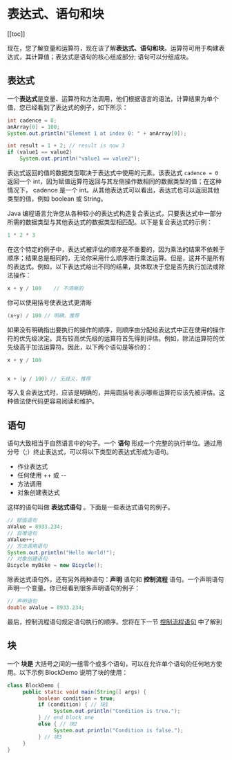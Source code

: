 # 表达式、语句和块
[[toc]]

现在，您了解变量和运算符，现在该了解**表达式、语句和块**。运算符可用于构建表达式，其计算值；表达式是语句的核心组成部分; 语句可以分组成块。

## 表达式
一个**表达式**是变量、运算符和方法调用，他们根据语言的语法，计算结果为单个值，您已经看到了表达式的例子，如下所示：

```java
int cadence = 0;
anArray[0] = 100;
System.out.println("Element 1 at index 0: " + anArray[0]);

int result = 1 + 2; // result is now 3
if (value1 == value2)
    System.out.println("value1 == value2");
```

表达式返回的值的数据类型取决于表达式中使用的元素。该表达式 `cadence = 0` 返回一个 int，因为赋值运算符返回与其左侧操作数相同的数据类型的值；在这种情况下， cadence 是一个 int。从其他表达式可以看出，表达式也可以返回其他类型的值，例如 boolean 或 String。

Java 编程语言允许您从各种较小的表达式构造复合表达式，只要表达式中一部分所需的数据类型与其他表达式的数据类型相匹配。以下是复合表达式的示例：

```java
1 * 2 * 3
```

在这个特定的例子中，表达式被评估的顺序是不重要的，因为乘法的结果不依赖于顺序；结果总是相同的，无论你采用什么顺序进行乘法运算。但是，这并不是所有的表达式。例如，以下表达式给出不同的结果，具体取决于您是否先执行加法或除法操作：

```java
x + y / 100    // 不清晰的
```

你可以使用括号使表达式更清晰

```java
(x+y) / 100 // 明确，推荐
```

如果没有明确指出要执行的操作的顺序，则顺序由分配给表达式中正在使用的操作符的优先级决定。具有较高优先级的运算符首先得到评估。例如，除法运算符的优先级高于加法运算符。因此，以下两个语句是等价的：

```java
x + y / 100


x + (y / 100) // 无歧义，推荐
```

写入复合表达式时，应该是明确的，并用圆括号表示哪些运算符应该先被评估。这种做法使代码更容易阅读和维护。

## 语句

语句大致相当于自然语言中的句子。一个 **语句** 形成一个完整的执行单位。通过用分号（;）终止表达式，可以将以下类型的表达式形成为语句。

* 作业表达式
* 任何使用 ++ 或 --
* 方法调用
* 对象创建表达式

这样的语句叫做 **表达式语句** 。下面是一些表达式语句的例子。

```java
// 赋值语句
aValue = 8933.234;
// 自增语句
aValue++;
// 方法调用语句
System.out.println("Hello World!");
// 对象创建语句
Bicycle myBike = new Bicycle();
```

除表达式语句外，还有另外两种语句：**声明** 语句和 **控制流程** 语句。一个声明语句声明一个变量。你已经看到很多声明语句的例子：

```java
// 声明语句
double aValue = 8933.234;
```

最后，控制流程语句规定语句执行的顺序。您将在下一节 [控制流程语句](./flow.md) 中了解到

## 块
一个 **块是** 大括号之间的一组零个或多个语句，可以在允许单个语句的任何地方使用。以下示例 BlockDemo 说明了块的使用：

```java
class BlockDemo {
     public static void main(String[] args) {
          boolean condition = true;
          if (condition) { // 块1
               System.out.println("Condition is true.");
          } // end block one
          else { // 块2
               System.out.println("Condition is false.");
          } // 块3
     }
}
```
